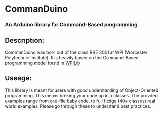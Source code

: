 CommanDuino
=====================

### An Arduino library for Command-Based programming

## Description:

CommanDuino was born out of the class RBE 2001 at WPI (Worcester Polytechnic Institute). It is heavily based on the Command-Based programming model found in <a href="https://wpilib.screenstepslive.com/s/3120/m/7952">WPILib</a>

## Useage:
This library is meant for users with good understanding of Object-Oriented programming. This means breking your code up into classes. The provded examples range from one-file baby code, to full fledge (40+ classes) real world examples. Please go through these to understand best practices.
